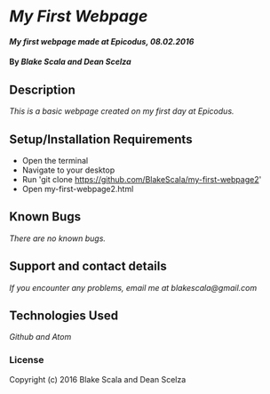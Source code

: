 # _My First Webpage_

#### _My first webpage made at Epicodus, 08.02.2016_

#### By _**Blake Scala and Dean Scelza**_

## Description

_This is a basic webpage created on my first day at Epicodus._

## Setup/Installation Requirements

* Open the terminal
* Navigate to your desktop
* Run 'git clone https://github.com/BlakeScala/my-first-webpage2'
* Open my-first-webpage2.html

## Known Bugs

_There are no known bugs._

## Support and contact details

_If you encounter any problems, email me at blakescala@gmail.com_

## Technologies Used

_Github and Atom_

### License

Copyright (c) 2016 Blake Scala and Dean Scelza
